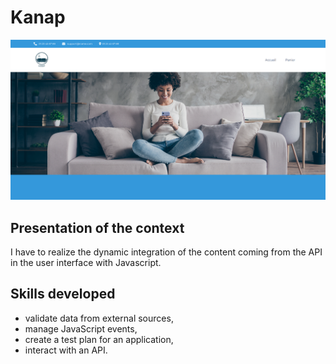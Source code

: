 # Kanap #

![Kanap](kanap.png "Kanap")

## Presentation of the context

I have to realize the dynamic integration of the content coming from the API in the user interface with Javascript.

## Skills developed

* validate data from external sources,
* manage JavaScript events,
* create a test plan for an application,
* interact with an API.